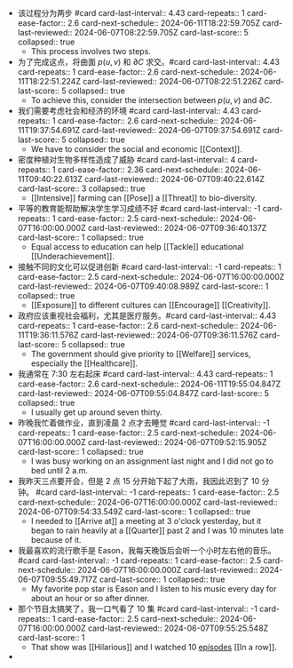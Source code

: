 - 该过程分为两步 #card
  card-last-interval:: 4.43
  card-repeats:: 1
  card-ease-factor:: 2.6
  card-next-schedule:: 2024-06-11T18:22:59.705Z
  card-last-reviewed:: 2024-06-07T08:22:59.705Z
  card-last-score:: 5
  collapsed:: true
	- This process involves two steps.
- 为了完成这点，将曲面 $p(u,v)$ 和 $\partial C$ 求交。#card
  card-last-interval:: 4.43
  card-repeats:: 1
  card-ease-factor:: 2.6
  card-next-schedule:: 2024-06-11T18:22:51.224Z
  card-last-reviewed:: 2024-06-07T08:22:51.226Z
  card-last-score:: 5
  collapsed:: true
	- To achieve this, consider the intersection between $p(u,v)$ and $\partial C$.
- 我们需要考虑社会和经济的环境 #card
  card-last-interval:: 4.43
  card-repeats:: 1
  card-ease-factor:: 2.6
  card-next-schedule:: 2024-06-11T19:37:54.691Z
  card-last-reviewed:: 2024-06-07T09:37:54.691Z
  card-last-score:: 5
  collapsed:: true
	- We have to consider the social and economic [[Context]].
- 密度种植对生物多样性造成了威胁 #card
  card-last-interval:: 4
  card-repeats:: 1
  card-ease-factor:: 2.36
  card-next-schedule:: 2024-06-11T09:40:22.613Z
  card-last-reviewed:: 2024-06-07T09:40:22.614Z
  card-last-score:: 3
  collapsed:: true
	- [[Intensive]] farming can [[Pose]] a [[Threat]] to bio-diversity.
- 平等的教育能帮助解决学生学习成绩不好 #card
  card-last-interval:: -1
  card-repeats:: 1
  card-ease-factor:: 2.5
  card-next-schedule:: 2024-06-07T16:00:00.000Z
  card-last-reviewed:: 2024-06-07T09:36:40.137Z
  card-last-score:: 1
  collapsed:: true
	- Equal access to education can help [[Tackle]] educational [[Underachievement]].
- 接触不同的文化可以促进创新 #card
  card-last-interval:: -1
  card-repeats:: 1
  card-ease-factor:: 2.5
  card-next-schedule:: 2024-06-07T16:00:00.000Z
  card-last-reviewed:: 2024-06-07T09:40:08.989Z
  card-last-score:: 1
  collapsed:: true
	- [[Exposure]] to different cultures can [[Encourage]] [[Creativity]].
- 政府应该重视社会福利，尤其是医疗服务。#card
  card-last-interval:: 4.43
  card-repeats:: 1
  card-ease-factor:: 2.6
  card-next-schedule:: 2024-06-11T19:36:11.576Z
  card-last-reviewed:: 2024-06-07T09:36:11.576Z
  card-last-score:: 5
  collapsed:: true
	- The government should give priority to [[Welfare]] services, especially the [[Healthcare]].
- 我通常在 7:30 左右起床 #card
  card-last-interval:: 4.43
  card-repeats:: 1
  card-ease-factor:: 2.6
  card-next-schedule:: 2024-06-11T19:55:04.847Z
  card-last-reviewed:: 2024-06-07T09:55:04.847Z
  card-last-score:: 5
  collapsed:: true
	- I usually get up around seven thirty.
- 昨晚我忙着做作业，直到凌晨 2 点才去睡觉 #card
  card-last-interval:: -1
  card-repeats:: 1
  card-ease-factor:: 2.5
  card-next-schedule:: 2024-06-07T16:00:00.000Z
  card-last-reviewed:: 2024-06-07T09:52:15.905Z
  card-last-score:: 1
  collapsed:: true
	- I was busy working on an assignment last night and I did not go to bed until 2 a.m.
- 我昨天三点要开会，但是 2 点 15 分开始下起了大雨，我因此迟到了 10 分钟。 #card
  card-last-interval:: -1
  card-repeats:: 1
  card-ease-factor:: 2.5
  card-next-schedule:: 2024-06-07T16:00:00.000Z
  card-last-reviewed:: 2024-06-07T09:54:33.549Z
  card-last-score:: 1
  collapsed:: true
	- I needed to [[Arrive at]] a meeting at 3 o'clock yesterday, but it began to rain heavily at a [[Quarter]] past 2 and I was 10 minutes late because of it.
- 我最喜欢的流行歌手是 Eason，我每天晚饭后会听一个小时左右他的音乐。 #card
  card-last-interval:: -1
  card-repeats:: 1
  card-ease-factor:: 2.5
  card-next-schedule:: 2024-06-07T16:00:00.000Z
  card-last-reviewed:: 2024-06-07T09:55:49.717Z
  card-last-score:: 1
  collapsed:: true
	- My favorite pop star is Eason and I listen to his music every day for about an hour or so after dinner.
- 那个节目太搞笑了，我一口气看了 10 集 #card
  card-last-interval:: -1
  card-repeats:: 1
  card-ease-factor:: 2.5
  card-next-schedule:: 2024-06-07T16:00:00.000Z
  card-last-reviewed:: 2024-06-07T09:55:25.548Z
  card-last-score:: 1
	- That show was [[Hilarious]] and I watched 10 [episodes]([[Episode]]) [[In a row]].
-